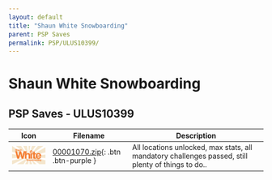 ```yaml
---
layout: default
title: "Shaun White Snowboarding"
parent: PSP Saves
permalink: PSP/ULUS10399/
---
```

# Shaun White Snowboarding

## PSP Saves - ULUS10399

| Icon | Filename | Description |
|------|----------|-------------|
| ![Shaun White Snowboarding](ICON0.PNG) | [00001070.zip](00001070.zip){: .btn .btn-purple } | All locations unlocked, max stats, all mandatory challenges passed, still plenty of things to do.. |
